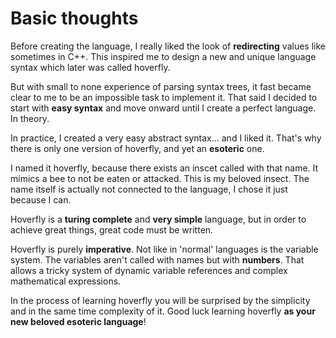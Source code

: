 # Basic thoughts
Before creating the language, I really liked
the look of **redirecting** values like sometimes
in C++. This inspired me to design a new and
unique language syntax which later was called
hoverfly.

But with small to none experience of parsing syntax
trees, it fast became clear to me to be an impossible
task to implement it. That said I decided to start
with **easy syntax** and move onward until I create a perfect
language. In theory.

In practice, I created a very easy abstract syntax...
and I liked it. That's why there is only one
version of hoverfly, and yet an **esoteric** one.

I named it hoverfly, because there exists an inscet called
with that name. It mimics a bee to not be eaten or attacked.
This is my beloved insect. The name itself is actually not
connected to the language, I chose it just because I can.

Hoverfly is a **turing complete** and **very simple** language,
but in order to achieve great things, great code
must be written.

Hoverfly is purely **imperative**. Not like in 'normal'
languages is the variable system. The variables
aren't called with names but with **numbers**. That allows
a tricky system of dynamic variable references and
complex mathematical expressions.

In the process of learning hoverfly you will be
surprised by the simplicity and in the same time
complexity of it. Good luck learning hoverfly
**as your new beloved esoteric language**!